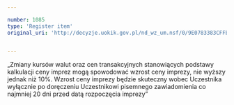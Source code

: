 ```yaml
---

number: 1085
type: 'Register item'
original_uri: 'http://decyzje.uokik.gov.pl/nd_wz_um.nsf/0/9E0783383CFFB3B7C12572DD003297E9?OpenDocument'


---
```


„Zmiany kursów walut oraz cen transakcyjnych stanowiących podstawy kalkulacji ceny imprez mogą spowodować wzrost ceny imprezy, nie wyższy jednak niż 10%. Wzrost ceny imprezy będzie skuteczny wobec Uczestnika wyłącznie po doręczeniu Uczestnikowi pisemnego zawiadomienia co najmniej 20 dni przed datą rozpoczęcia imprezy”
